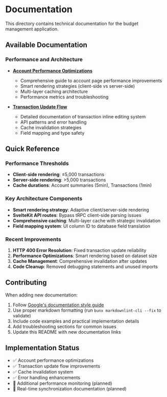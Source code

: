 # Documentation

This directory contains technical documentation for the budget management application.

## Available Documentation

### Performance and Architecture

- **[Account Performance Optimizations](./ACCOUNT_PERFORMANCE_OPTIMIZATIONS.md)**
  - Comprehensive guide to account page performance improvements
  - Smart rendering strategies (client-side vs server-side)
  - Multi-layer caching architecture
  - Performance metrics and troubleshooting

- **[Transaction Update Flow](./TRANSACTION_UPDATE_FLOW.md)**
  - Detailed documentation of transaction inline editing system
  - API patterns and error handling
  - Cache invalidation strategies
  - Field mapping and type safety

## Quick Reference

### Performance Thresholds

- **Client-side rendering**: ≤5,000 transactions
- **Server-side rendering**: >5,000 transactions
- **Cache durations**: Account summaries (5min), Transactions (1min)

### Key Architecture Components

- **Smart rendering strategy**: Adaptive client/server-side rendering
- **SvelteKit API routes**: Bypass tRPC client-side parsing issues
- **Comprehensive caching**: Multi-layer cache with strategic invalidation
- **Field mapping system**: UI column ID to database field translation

### Recent Improvements

1. **HTTP 400 Error Resolution**: Fixed transaction update reliability
2. **Performance Optimizations**: Smart rendering based on dataset size
3. **Cache Management**: Comprehensive invalidation after updates
4. **Code Cleanup**: Removed debugging statements and unused imports

## Contributing

When adding new documentation:

1. Follow [Google's documentation style guide](https://google.github.io/styleguide/docguide/style.html)
2. Use proper markdown formatting (run `bunx markdownlint-cli --fix` to validate)
3. Include code examples and practical implementation details
4. Add troubleshooting sections for common issues
5. Update this README with new documentation links

## Implementation Status

- ✅ Account performance optimizations
- ✅ Transaction update flow improvements
- ✅ Cache invalidation system
- ✅ Error handling enhancements
- 🔄 Additional performance monitoring (planned)
- 🔄 Real-time synchronization documentation (planned)